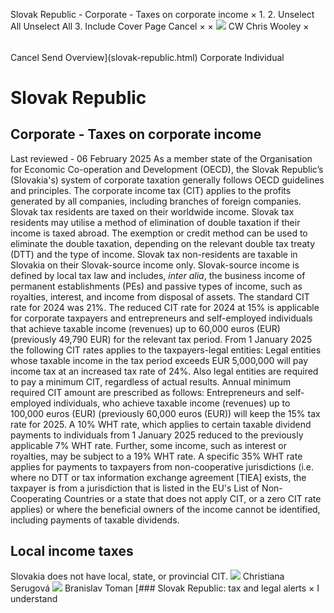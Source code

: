 Slovak Republic - Corporate - Taxes on corporate income
×
1.
2.
Unselect All
Unselect All
3.
Include Cover Page
Cancel
×
×
![](-/media/world-wide-tax-summaries/attachments/global---chris-wooley.ashx%3Frev=ac5e5f3223b34096b1afc2a6009c7320&revision=ac5e5f32-23b3-4096-b1af-c2a6009c7320&hash=859B7ADC84DC2CBEC9760E9E6EE7DE6D0A8BFCDF)
CW
Chris Wooley
×
######
Cancel
Send
Overview](slovak-republic.html)
Corporate
Individual
# Slovak Republic
## Corporate - Taxes on corporate income
Last reviewed - 06 February 2025
As a member state of the Organisation for Economic Co-operation and Development (OECD), the Slovak Republic’s (Slovakia's) system of corporate taxation generally follows OECD guidelines and principles.
The corporate income tax (CIT) applies to the profits generated by all companies, including branches of foreign companies.
Slovak tax residents are taxed on their worldwide income. Slovak tax residents may utilise a method of elimination of double taxation if their income is taxed abroad. The exemption or credit method can be used to eliminate the double taxation, depending on the relevant double tax treaty (DTT) and the type of income.
Slovak tax non-residents are taxable in Slovakia on their Slovak-source income only. Slovak-source income is defined by local tax law and includes, *inter alia*, the business income of permanent establishments (PEs) and passive types of income, such as royalties, interest, and income from disposal of assets.
The standard CIT rate for 2024 was 21%. The reduced CIT rate for 2024 at 15% is applicable for corporate taxpayers and entrepreneurs and self-employed individuals that achieve taxable income (revenues) up to 60,000 euros (EUR) (previously 49,790 EUR) for the relevant tax period.
From 1 January 2025 the following CIT rates applies to the taxpayers-legal entities:
Legal entities whose taxable income in the tax period exceeds EUR 5,000,000 will pay income tax at an increased tax rate of 24%.
Also legal entities are required to pay a minimum CIT, regardless of actual results. Annual minimum required CIT amount are prescribed as follows:
Entrepreneurs and self-employed individuals, who achieve taxable income (revenues) up to 100,000 euros (EUR) (previously 60,000 euros (EUR)) will keep the 15% tax rate for 2025.
A 10% WHT rate, which applies to certain taxable dividend payments to individuals from 1 January 2025 reduced to the previously applicable 7% WHT rate.
Further, some income, such as interest or royalties, may be subject to a 19% WHT rate. A specific 35% WHT rate applies for payments to taxpayers from non-cooperative jurisdictions (i.e. where no DTT or tax information exchange agreement [TIEA] exists, the taxpayer is from a jurisdiction that is listed in the EU's List of Non-Cooperating Countries or a state that does not apply CIT, or a zero CIT rate applies) or where the beneficial owners of the income cannot be identified, including payments of taxable dividends.
## Local income taxes
Slovakia does not have local, state, or provincial CIT.
![](-/media/world-wide-tax-summaries/attachments/slovak_republic---christiana_serugova.ashx%3Frev=5c4300d2b1a14925bf39ea6964de2dc1&revision=5c4300d2-b1a1-4925-bf39-ea6964de2dc1&hash=83BBD9810BB912860D5F7F1AAD6CB819C206A457)
Christiana Serugová
![](-/media/world-wide-tax-summaries/attachments/slovak-republic--branislav-toman.ashx%3Frev=d805753b45804a35bc2580d2679ef333&revision=d805753b-4580-4a35-bc25-80d2679ef333&hash=D5436468AF6B6B9CD415F264AC840BADAF676367)
Branislav Toman
[### Slovak Republic: tax and legal alerts
×
I understand